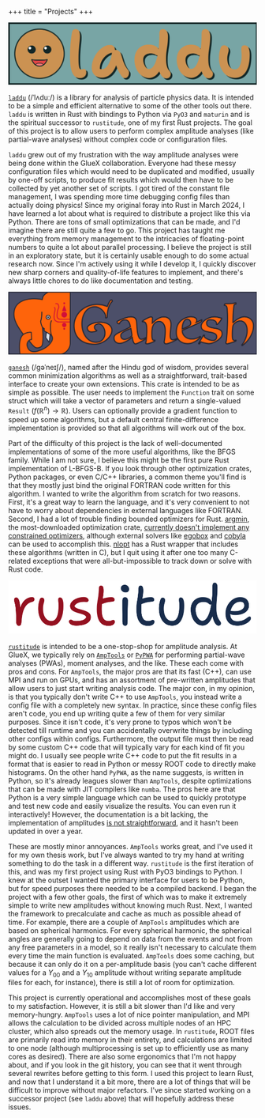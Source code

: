 +++
title = "Projects"
+++

[![](laddu_logo.png)](https://github.com/denehoffman/laddu)

[`laddu`](https://github.com/denehoffman/laddu) (/ˈlʌduː/) is a library for analysis of particle physics data. It is intended to be a simple and efficient alternative to some of the other tools out there. `laddu` is written in Rust with bindings to Python via `PyO3` and `maturin` and is the spiritual successor to `rustitude`, one of my first Rust projects. The goal of this project is to allow users to perform complex amplitude analyses (like partial-wave analyses) without complex code or configuration files.

`laddu` grew out of my frustration with the way amplitude analyses were being done within the GlueX collaboration. Everyone had these messy configuration files which would need to be duplicated and modified, usually by one-off scripts, to produce fit results which would then have to be collected by yet another set of scripts. I got tired of the constant file management, I was spending more time debugging config files than actually doing physics! Since my original foray into Rust in March 2024, I have learned a lot about what is required to distribute a project like this via Python. There are tons of small optimizations that can be made, and I'd imagine there are still quite a few to go. This project has taught me everything from memory management to the intricacies of floating-point numbers to quite a lot about parallel processing. I believe the project is still in an exploratory state, but it is certainly usable enough to do some actual research now. Since I'm actively using it while I develop it, I quickly discover new sharp corners and quality-of-life features to implement, and there's always little chores to do like documentation and testing.

[![](ganesh_logo.png)](https://github.com/denehoffman/ganesh)

[`ganesh`](https://github.com/denehoffman/ganesh) (/ɡəˈneɪʃ/), named after the Hindu god of wisdom, provides several common minimization algorithms as well as a straightforward, trait-based interface to create your own extensions. This crate is intended to be as simple as possible. The user needs to implement the `Function` trait on some struct which will take a vector of parameters and return a single-valued `Result` ($f(\mathbb{R}^n)\to\mathbb{R}$). Users can optionally provide a gradient function to speed up some algorithms, but a default central finite-difference implementation is provided so that all algorithms will work out of the box.

Part of the difficulty of this project is the lack of well-documented implementations of some of the more useful algorithms, like the BFGS family. While I am not sure, I believe this might be the first pure Rust implementation of L-BFGS-B. If you look through other optimization crates, Python packages, or even C/C++ libraries, a common theme you'll find is that they mostly just bind the original FORTRAN code written for this algorithm. I wanted to write the algorithm from scratch for two reasons. First, it's a great way to learn the language, and it's very convenient to not have to worry about dependencies in external languages like FORTRAN. Second, I had a lot of trouble finding bounded optimizers for Rust. [argmin](https://github.com/argmin-rs), the most-downloaded optimization crate, [currently doesn't implement any constrained optimizers](https://github.com/argmin-rs/argmin/issues/137), although external solvers like [egobox](https://crates.io/crates/egobox-ego) and [cobyla](https://crates.io/crates/cobyla) can be used to accomplish this. [nlopt](https://crates.io/crates/nlopt) has a Rust wrapper that includes these algorithms (written in C), but I quit using it after one too many C-related exceptions that were all-but-impossible to track down or solve with Rust code.

[![](rustitude_logo.png)](https://github.com/denehoffman/rustitude)

[`rustitude`](https://github.com/denehoffman/rustitude) is intended to be a one-stop-shop for amplitude analysis. At GlueX, we typically rely on [`AmpTools`](https://github.com/mashephe/AmpTools) or [`PyPWA`](https://github.com/JeffersonLab/PyPWA/) for performing partial-wave analyses (PWAs), moment analyses, and the like. These each come with pros and cons. For `AmpTools`, the major pros are that its fast (C++), can use MPI and run on GPUs, and has an assortment of pre-written amplitudes that allow users to just start writing analysis code. The major con, in my opinion, is that you typically don't write C++ to use `AmpTools`, you instead write a config file with a completely new syntax. In practice, since these config files aren't code, you end up writing quite a few of them for very similar purposes. Since it isn't code, it's very prone to typos which won't be detected till runtime and you can accidentally overwrite things by including other configs within configs. Furthermore, the output file must then be read by some custom C++ code that will typically vary for each kind of fit you might do. I usually see people write C++ code to put the fit results in a format that is easier to read in Python or messy ROOT code to directly make histograms. On the other hand `PyPWA`, as the name suggests, is written in Python, so it's already leagues slower than `AmpTools`, despite optimizations that can be made with JIT compilers like `numba`. The pros here are that Python is a very simple language which can be used to quickly prototype and test new code and easily visualize the results. You can even run it interactively! However, the documentation is a bit lacking, the implementation of amplitudes [is not straightforward](https://pypwa.jlab.org/AmplitudeTWOsim.py), and it hasn't been updated in over a year.

These are mostly minor annoyances. `AmpTools` works great, and I've used it for my own thesis work, but I've always wanted to try my hand at writing something to do the task in a different way. `rustitude` is the first iteration of this, and was my first project using Rust with PyO3 bindings to Python. I knew at the outset I wanted the primary interface for users to be Python, but for speed purposes there needed to be a compiled backend. I began the project with a few other goals, the first of which was to make it extremely simple to write new amplitudes without knowing much Rust. Next, I wanted the framework to precalculate and cache as much as possible ahead of time. For example, there are a couple of `AmpTools` amplitudes which are based on spherical harmonics. For every spherical harmonic, the spherical angles are generally going to depend on data from the events and not from any free parameters in a model, so it really isn't necessary to calculate them every time the main function is evaluated. `AmpTools` does some caching, but because it can only do it on a per-amplitude basis (you can't cache different values for a $Y_{00}$ and a $Y_{10}$ amplitude without writing separate amplitude files for each, for instance), there is still a lot of room for optimization.

This project is currently operational and accomplishes most of these goals to my satisfaction. However, it is still a bit slower than I'd like and very memory-hungry. `AmpTools` uses a lot of nice pointer manipulation, and MPI allows the calculation to be divided across multiple nodes of an HPC cluster, which also spreads out the memory usage. In `rustitude`, ROOT files are primarily read into memory in their entirety, and calculations are limited to one node (although multiprocessing is set up to efficiently use as many cores as desired). There are also some ergonomics that I'm not happy about, and if you look in the git history, you can see that it went through several rewrites before getting to this form. I used this project to learn Rust, and now that I understand it a bit more, there are a lot of things that will be difficult to improve without major refactors. I've since started working on a successor project (see `laddu` above) that will hopefully address these issues.
